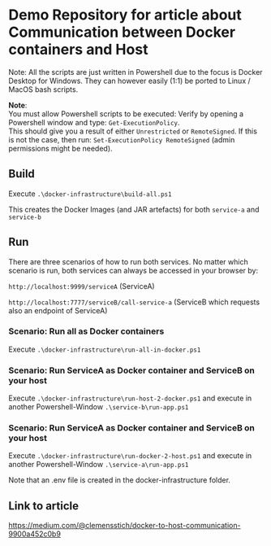 # Demo Repository for article about Communication between Docker containers and Host

Note: All the scripts are just written in Powershell due to the focus is Docker Desktop for Windows.
They can however easily (1:1) be ported to Linux / MacOS bash scripts.

<b>Note</b>:<br/>
You must allow Powershell scripts to be executed:
Verify by opening a Powershell window and type: `Get-ExecutionPolicy`.<br/>
This should give you a result of either `Unrestricted` or `RemoteSigned`. If this is not the case, then run: `Set-ExecutionPolicy RemoteSigned` (admin permissions might be needed).


## Build

Execute `.\docker-infrastructure\build-all.ps1`

This creates the Docker Images (and JAR artefacts) for both `service-a` and `service-b`

## Run

There are three scenarios of how to run both services. 
No matter which scenario is run, both services can always be accessed in your browser by:

```http://localhost:9999/serviceA``` (ServiceA)

```http://localhost:7777/serviceB/call-service-a``` (ServiceB which requests also an endpoint of ServiceA)


### Scenario: Run all as Docker containers

Execute `.\docker-infrastructure\run-all-in-docker.ps1` 

### Scenario: Run ServiceA as Docker container and ServiceB on your host

Execute `.\docker-infrastructure\run-host-2-docker.ps1` and execute in another Powershell-Window `.\service-b\run-app.ps1`

### Scenario: Run ServiceA as Docker container and ServiceB on your host

Execute `.\docker-infrastructure\run-docker-2-host.ps1` and execute in another Powershell-Window `.\service-a\run-app.ps1`

Note that an .env file is created in the docker-infrastructure folder.

## Link to article

https://medium.com/@clemensstich/docker-to-host-communication-9900a452c0b9

